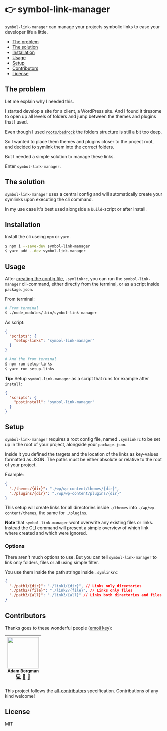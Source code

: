 # 👉 symbol-link-manager

`symbol-link-manager` can manage your projects symbolic links to ease your
developer life a little.

<!-- START doctoc generated TOC please keep comment here to allow auto update -->

<!-- DON'T EDIT THIS SECTION, INSTEAD RE-RUN doctoc TO UPDATE -->

<!-- DON'T EDIT THIS SECTION, INSTEAD RE-RUN doctoc TO UPDATE -->

* [The problem](#the-problem)
* [The solution](#the-solution)
* [Installation](#installation)
* [Usage](#usage)
* [Setup](#setup)
* [Contributors](#contributors)
* [License](#license)

<!-- END doctoc generated TOC please keep comment here to allow auto update -->

## The problem

Let me explain why I needed this.

I started develop a site for a client, a WordPress site. And I found it tiresome
to open up all levels of folders and jump between the themes and plugins that I
used.

Even though I used [`roots/bedrock`](https://github.com/roots/bedrock) the
folders structure is still a bit too deep.

So I wanted to place them themes and plugins closer to the project root, and
decided to symlink them into the correct folders.

But I needed a simple solution to manage these links.

Enter `symbol-link-manager`.

## The solution

`symbol-link-manager` uses a central config and will automatically create your
symlinks upon executing the cli command.

In my use case it's best used alongside a `build`-script or after install.

## Installation

Install the cli useing `npm` or `yarn`.

```sh
$ npm i --save-dev symbol-link-manager
$ yarn add --dev symbol-link-manager
```

## Usage

After [creating the config file](#setup), `.symlinkrc`, you can run the
`symbol-link-manager` cli-command, either directly from the terminal, or as a
script inside `package.json`.

From terminal:

```sh
# From terminal
$ ./node_modules/.bin/symbol-link-manager
```

As script:

```json
{
  "scripts": {
    "setup-links": "symbol-link-manager"
  }
}
```

```sh
# And the from terminal
$ npm run setup-links
$ yarn run setup-links
```

**Tip:** Setup `symbol-link-manager` as a script that runs for example after
`install`:

```json
{
  "scripts": {
    "postinstall": "symbol-link-manager"
  }
}
```

## Setup

`symbol-link-manager` requires a root config file, named `.symlinkrc` to be set
up in the root of your project, alongside your `package.json`.

Inside it you defined the targets and the location of the links as key-values
formatted as JSON. The paths must be either absolute or relative to the root of
your project.

Example:

```json
{
  "./themes/{dir}": "./wp/wp-content/themes/{dir}",
  "./plugins/{dir}": "./wp/wp-content/plugins/{dir}"
}
```

This setup will create links for all directories inside `./themes` into
`./wp/wp-content/themes`, the same for `./plugins`.

**Note** that `symbol-link-manager` wont overwrite any existing files or links.
Instead the CLI command will present a simple overview of which link where
created and which were ignored.

### Options

There aren't much options to use. But you can tell `symbol-link-manager` to link
only folders, files or all using simple filter.

You use them inside the path strings inside `.symlinkrc`:

```json
{
  "./path1/{dir}": "./link1/{dir}", // Links only directories
  "./path2/{file}": "./link2/{file}", // Links only files
  "./path3/{all}": "./link3/{all}" // Links both directories and files
}
```

## Contributors

Thanks goes to these wonderful people
([emoji key](https://github.com/kentcdodds/all-contributors#emoji-key)):

<!-- ALL-CONTRIBUTORS-LIST:START - Do not remove or modify this section -->

<!-- prettier-ignore -->
| [<img src="https://avatars1.githubusercontent.com/u/13746650?v=4" width="100px;"/><br /><sub><b>Adam Bergman</b></sub>](http://fransvilhelm.com)<br />[💻](https://github.com/adambrgmn/symbol-link-manager/commits?author=adambrgmn "Code") [📖](https://github.com/adambrgmn/symbol-link-manager/commits?author=adambrgmn "Documentation") [🤔](#ideas-adambrgmn "Ideas, Planning, & Feedback") |
| :---: |

<!-- ALL-CONTRIBUTORS-LIST:END -->

This project follows the
[all-contributors](https://github.com/kentcdodds/all-contributors)
specification. Contributions of any kind welcome!

## License

MIT
